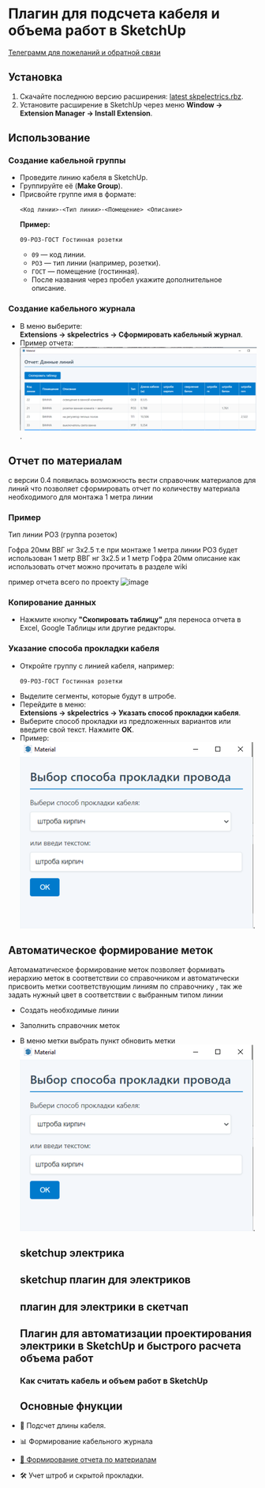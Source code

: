 # Плагин для подсчета кабеля и объема работ в SketchUp
[Телеграмм для пожеланий и обратной связи](https://t.me/skpelectrics)

## Установка
1. Скачайте последнюю версию расширения: [latest skpelectrics.rbz](https://github.com/lvm444/skpelectrics/releases/latest).
2. Установите расширение в SketchUp через меню **Window -> Extension Manager -> Install Extension**.

## Использование

### Создание кабельной группы
- Проведите линию кабеля в SketchUp.
- Группируйте её (**Make Group**).
- Присвойте группе имя в формате:  
  ```
  <Код линии>-<Тип линии>-<Помещение> <Описание>
  ```
  **Пример:**  
  ```
  09-РОЗ-ГОСТ Гостинная розетки
  ```
  - `09` — код линии.  
  - `РОЗ` — тип линии (например, розетки).  
  - `ГОСТ` — помещение (гостинная).  
  - После названия через пробел укажите дополнительное описание.

### Создание кабельного журнала
- В меню выберите:  
  **Extensions -> skpelectrics -> Сформировать кабельный журнал**.
- Пример отчета:  
  ![Пример кабельного журнала](https://github.com/lvm444/skpelectrics/blob/main/report_example.png).
## Отчет по материалам
с версии 0.4 появилась возможность вести справочник материалов для линий что позволяет сформировать отчет по количеству материала необходимого для монтажа 1 метра линии
### Пример
Тип линии РОЗ (группа розеток)

Гофра 20мм
ВВГ нг 3x2.5 т.е при монтаже 1 метра линии РОЗ будет использован 1 метр ВВГ нг 3x2.5 и 1 метр Гофра 20мм
описание как использовать отчет можно прочитать в разделе wiki

пример отчета всего по проекту
![image](https://github.com/user-attachments/assets/d331a996-1166-4e52-9a77-045cd3fb5cca)


### Копирование данных
- Нажмите кнопку **"Скопировать таблицу"** для переноса отчета в Excel, Google Таблицы или другие редакторы.

### Указание способа прокладки кабеля
- Откройте группу с линией кабеля, например:  
  ```
  09-РОЗ-ГОСТ Гостинная розетки
  ```
- Выделите сегменты, которые будут в штробе.
- Перейдите в меню:  
  **Extensions -> skpelectrics -> Указать способ прокладки кабеля**.
- Выберите способ прокладки из предложенных вариантов или введите свой текст. Нажмите **ОК**.  
- Пример:  
  ![Пример указания способа прокладки](https://github.com/lvm444/skpelectrics/blob/main/create_wire_example.png).

## Автоматическое формирование меток
Автомаматическое формирование меток позволяет формивать иерархию меток в соответствии со справочником и автоматически присвоить метки соответствующим линиям по справочнику , так же задать нужный цвет в соответствии с выбранным типом линии 
- Создать необходимые линии
- Заполнить справочник меток
- В меню метки выбрать пункт обновить метки
  ![Пример указания способа прокладки](https://github.com/lvm444/skpelectrics/blob/main/create_wire_example.png).

  ## sketchup электрика
  ## sketchup плагин для электриков
  ## плагин для электрики в скетчап
  ## Плагин для автоматизации проектирования электрики в SketchUp и быстрого расчета объема работ
  ### Как считать кабель и объем работ в SketchUp

  ## Основные фнукции
- 📏 Подсчет длины кабеля.
- 📊 Формирование кабельного журнала
- [📏 Формирование отчета по материалам](https://github.com/lvm444/skpelectrics/wiki/%D0%97%D0%B0%D0%BF%D0%BE%D0%BB%D0%BD%D0%B5%D0%BD%D0%B8%D0%B5-%D1%81%D0%BF%D1%80%D0%B0%D0%B2%D0%BE%D1%87%D0%BD%D0%B8%D0%BA%D0%B0-%D0%BC%D0%B0%D1%82%D0%B5%D1%80%D0%B8%D0%B0%D0%BB%D0%BE%D0%B2)
- 🛠 Учет штроб и скрытой прокладки.


